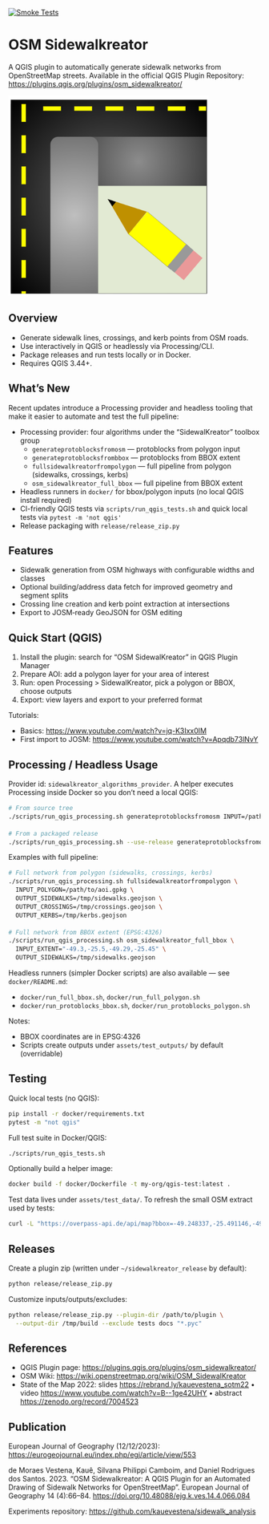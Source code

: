 [![Smoke Tests](https://github.com/kauevestena/osm_sidewalkreator/actions/workflows/smoke.yml/badge.svg)](https://github.com/kauevestena/osm_sidewalkreator/actions/workflows/smoke.yml)

# OSM Sidewalkreator

A QGIS plugin to automatically generate sidewalk networks from OpenStreetMap streets. Available in the official QGIS Plugin Repository: https://plugins.qgis.org/plugins/osm_sidewalkreator/

<img src="assets/logos/sidewalkreator_logo.png" alt="OSM Sidewalkreator" width="400">

## Overview

- Generate sidewalk lines, crossings, and kerb points from OSM roads.
- Use interactively in QGIS or headlessly via Processing/CLI.
- Package releases and run tests locally or in Docker.
- Requires QGIS 3.44+.

## What’s New

Recent updates introduce a Processing provider and headless tooling that make it easier to automate and test the full pipeline:

- Processing provider: four algorithms under the “SidewalKreator” toolbox group
  - `generateprotoblocksfromosm` — protoblocks from polygon input
  - `generateprotoblocksfrombbox` — protoblocks from BBOX extent
  - `fullsidewalkreatorfrompolygon` — full pipeline from polygon (sidewalks, crossings, kerbs)
  - `osm_sidewalkreator_full_bbox` — full pipeline from BBOX extent
- Headless runners in `docker/` for bbox/polygon inputs (no local QGIS install required)
- CI-friendly QGIS tests via `scripts/run_qgis_tests.sh` and quick local tests via `pytest -m 'not qgis'`
- Release packaging with `release/release_zip.py`

## Features

- Sidewalk generation from OSM highways with configurable widths and classes
- Optional building/address data fetch for improved geometry and segment splits
- Crossing line creation and kerb point extraction at intersections
- Export to JOSM‑ready GeoJSON for OSM editing

## Quick Start (QGIS)

1. Install the plugin: search for “OSM SidewalKreator” in QGIS Plugin Manager
2. Prepare AOI: add a polygon layer for your area of interest
3. Run: open Processing > SidewalKreator, pick a polygon or BBOX, choose outputs
4. Export: view layers and export to your preferred format

Tutorials:

- Basics: https://www.youtube.com/watch?v=jq-K3Ixx0IM
- First import to JOSM: https://www.youtube.com/watch?v=Apqdb73lNvY

## Processing / Headless Usage

Provider id: `sidewalkreator_algorithms_provider`. A helper executes Processing inside Docker so you don’t need a local QGIS:

```bash
# From source tree
./scripts/run_qgis_processing.sh generateprotoblocksfromosm INPUT=/path/to/polygon.gpkg OUTPUT=/tmp/protoblocks.gpkg

# From a packaged release
./scripts/run_qgis_processing.sh --use-release generateprotoblocksfromosm INPUT=/path/to/polygon.gpkg OUTPUT=/tmp/protoblocks.gpkg
```

Examples with full pipeline:

```bash
# Full network from polygon (sidewalks, crossings, kerbs)
./scripts/run_qgis_processing.sh fullsidewalkreatorfrompolygon \
  INPUT_POLYGON=/path/to/aoi.gpkg \
  OUTPUT_SIDEWALKS=/tmp/sidewalks.geojson \
  OUTPUT_CROSSINGS=/tmp/crossings.geojson \
  OUTPUT_KERBS=/tmp/kerbs.geojson

# Full network from BBOX extent (EPSG:4326)
./scripts/run_qgis_processing.sh osm_sidewalkreator_full_bbox \
  INPUT_EXTENT="-49.3,-25.5,-49.29,-25.45" \
  OUTPUT_SIDEWALKS=/tmp/sidewalks.geojson
```

Headless runners (simpler Docker scripts) are also available — see `docker/README.md`:

- `docker/run_full_bbox.sh`, `docker/run_full_polygon.sh`
- `docker/run_protoblocks_bbox.sh`, `docker/run_protoblocks_polygon.sh`

Notes:

- BBOX coordinates are in EPSG:4326
- Scripts create outputs under `assets/test_outputs/` by default (overridable)

## Testing

Quick local tests (no QGIS):

```bash
pip install -r docker/requirements.txt
pytest -m "not qgis"
```

Full test suite in Docker/QGIS:

```bash
./scripts/run_qgis_tests.sh
```

Optionally build a helper image:

```bash
docker build -f docker/Dockerfile -t my-org/qgis-test:latest .
```

Test data lives under `assets/test_data/`. To refresh the small OSM extract used by tests:

```bash
curl -L "https://overpass-api.de/api/map?bbox=-49.248337,-25.491146,-49.239228,-25.486957" -o test/data/curitiba_sample.osm
```

## Releases

Create a plugin zip (written under `~/sidewalkreator_release` by default):

```bash
python release/release_zip.py
```

Customize inputs/outputs/excludes:

```bash
python release/release_zip.py --plugin-dir /path/to/plugin \
  --output-dir /tmp/build --exclude tests docs "*.pyc"
```

## References

- QGIS Plugin page: https://plugins.qgis.org/plugins/osm_sidewalkreator/
- OSM Wiki: https://wiki.openstreetmap.org/wiki/OSM_SidewalKreator
- State of the Map 2022: slides https://rebrand.ly/kauevestena_sotm22 • video https://www.youtube.com/watch?v=B--1ge42UHY • abstract https://zenodo.org/record/7004523

## Publication

European Journal of Geography (12/12/2023): https://eurogeojournal.eu/index.php/egj/article/view/553

de Moraes Vestena, Kauê, Silvana Philippi Camboim, and Daniel Rodrigues dos Santos. 2023. “OSM Sidewalkreator: A QGIS Plugin for an Automated Drawing of Sidewalk Networks for OpenStreetMap”. European Journal of Geography 14 (4):66–84. https://doi.org/10.48088/ejg.k.ves.14.4.066.084

Experiments repository: https://github.com/kauevestena/sidewalk_analysis

